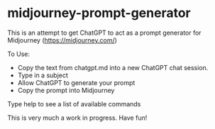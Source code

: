 # midjourney-prompt-generator

This is an attempt to get ChatGPT to act as a prompt generator for Midjourney (https://midjourney.com/)

To Use:
* Copy the text from chatgpt.md into a new ChatGPT chat session. 
* Type in a subject
* Allow ChatGPT to generate your prompt
* Copy the prompt into Midjourney

Type help to see a list of available commands

This is very much a work in progress. Have fun!
